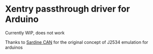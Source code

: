 # Xentry passthrough driver for Arduino

Currently WIP, does not work

Thanks to [Sardine CAN](https://github.com/hackingvolvo/SardineCAN-Win32) for the original concept of J2534 emulation for arduinos